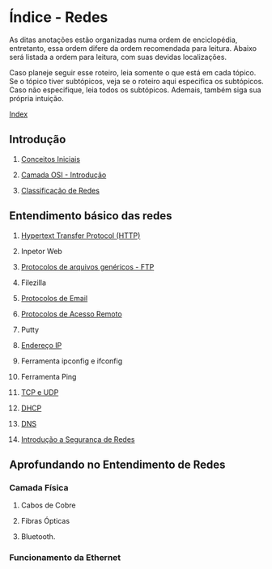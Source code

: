 # Índice - Redes

As ditas anotações estão organizadas numa ordem de enciclopédia, entretanto, essa ordem difere da ordem recomendada para leitura. Abaixo será listada a ordem para leitura, com suas devidas localizações.

Caso planeje seguir esse roteiro, leia somente o que está em cada tópico. Se o tópico tiver subtópicos, veja se o roteiro aqui especifica os subtópicos. Caso não especifique, leia todos os subtópicos. Ademais, também siga sua própria intuição.

[Index]()

## Introdução
    
1. [Conceitos Iniciais]()
    
2. [Camada OSI - Introdução]()

3. [Classificação de Redes]()

## Entendimento básico das redes

1. [Hypertext Transfer Protocol \(HTTP\)]()

2. Inpetor Web
    
3. [Protocolos de arquivos genéricos - FTP]()

4. Filezilla

5. [Protocolos de Email]()

6. [Protocolos de Acesso Remoto]()

7. Putty
    
8. [Endereço IP]()

9. Ferramenta ipconfig e ifconfig

10. Ferramenta Ping

11. [TCP e UDP]()

12. [DHCP]()

13. [DNS]()

14. [Introdução a Segurança de Redes]()

## Aprofundando no Entendimento de Redes

### Camada Física

1. Cabos de Cobre

2. Fibras Ópticas

3. Bluetooth.

### Funcionamento da Ethernet



